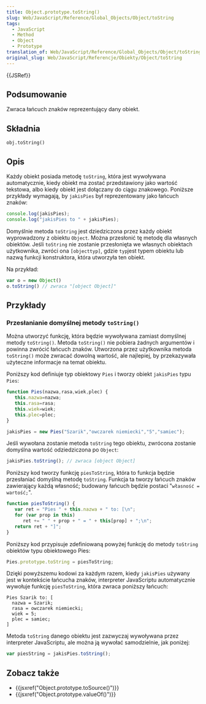 ```yaml
---
title: Object.prototype.toString()
slug: Web/JavaScript/Reference/Global_Objects/Object/toString
tags:
  - JavaScript
  - Method
  - Object
  - Prototype
translation_of: Web/JavaScript/Reference/Global_Objects/Object/toString
original_slug: Web/JavaScript/Referencje/Obiekty/Object/toString
---
```

{{JSRef}}

## Podsumowanie

Zwraca łańcuch znaków reprezentujący dany obiekt.

## Składnia

    obj.toString()

## Opis

Każdy obiekt posiada metodę `toString`, która jest wywoływana automatycznie, kiedy obiekt ma zostać przedstawiony jako wartość tekstowa, albo kiedy obiekt jest dołączany do ciągu znakowego. Poniższe przykłady wymagają, by `jakisPies` był reprezentowany jako łańcuch znaków:

```js
console.log(jakisPies);
console.log("jakisPies to " + jakisPies);
```

Domyślnie metoda `toString` jest dziedziczona przez każdy obiekt wyprowadzony z obiektu `Object`. Można przesłonić tę metodę dla własnych obiektów. Jeśli `toString` nie zostanie przesłonięta we własnych obiektach użytkownika, zwróci ona `[objecttyp]`, gdzie `typ`jest typem obiektu lub nazwą funkcji konstruktora, która utworzyła ten obiekt.

Na przykład:

```js
var o = new Object()
o.toString() // zwraca "[object Object]"
```

## Przykłady

### Przesłanianie domyślnej metody `toString()`

Można utworzyć funkcję, która będzie wywoływana zamiast domyślnej metody `toString()`. Metoda `toString()` nie pobiera żadnych argumentów i powinna zwrócić łańcuch znaków. Utworzona przez użytkownika metoda `toString()` może zwracać dowolną wartość, ale najlepiej, by przekazywała użyteczne informacje na temat obiektu.

Poniższy kod definiuje typ obiektowy `Pies` i tworzy obiekt `jakisPies` typu `Pies`:

```js
function Pies(nazwa,rasa,wiek,plec) {
   this.nazwa=nazwa;
   this.rasa=rasa;
   this.wiek=wiek;
   this.plec=plec;
}

jakisPies = new Pies("Szarik","owczarek niemiecki","5","samiec");
```

Jeśli wywołana zostanie metoda `toString` tego obiektu, zwrócona zostanie domyślna wartość odziedziczona po `Object`:

```js
jakisPies.toString(); // zwraca [object Object]
```

Poniższy kod tworzy funkcję `piesToString`, która to funkcja będzie przesłaniać domyślną metodę `toString`. Funkcja ta tworzy łańcuch znaków zawierający każdą własność; budowany łańcuch będzie postaci "`własność = wartość;`".

```js
function piesToString() {
   var ret = "Pies " + this.nazwa + " to: [\n";
   for (var prop in this)
      ret += " " + prop + " = " + this[prop] + ";\n";
   return ret + "]";
}
```

Poniższy kod przypisuje zdefiniowaną powyżej funkcję do metody `toString` obiektów typu obiektowego Pies:

```js
Pies.prototype.toString = piesToString;
```

Dzięki powyższemu kodowi za każdym razem, kiedy `jakisPies` używany jest w kontekście łańcucha znaków, interpreter JavaScriptu automatycznie wywołuje funkcję `piesToString`, która zwraca poniższy łańcuch:

    Pies Szarik to: [
      nazwa = Szarik;
      rasa = owczarek niemiecki;
      wiek = 5;
      plec = samiec;
    ]

Metoda `toString` danego obiektu jest zazwyczaj wywoływana przez interpreter JavaScriptu, ale można ją wywołać samodzielnie, jak poniżej:

```js
var piesString = jakisPies.toString();
```

## Zobacz także

- {{jsxref("Object.prototype.toSource()")}}
- {{jsxref("Object.prototype.valueOf()")}}
